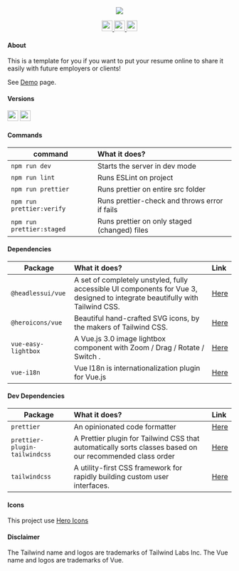 <p align="center">
    <img src="preview/preview.png">
</p>

<p align="center">
    <a href="https://github.com/luciano-work/vue-resume/stargazers">
        <img height= "24" src="https://img.shields.io/github/stars/luciano-work/vue-resume?colorA=1e1e28&colorB=c9cbff&style=for-the-badge">
    </a>
    <a href="https://github.com/luciano-work/vue-resume/issues">
        <img height= "24" src="https://img.shields.io/github/issues/luciano-work/vue-resume?colorA=1e1e28&colorB=f7be95&style=for-the-badge">
    </a>
    <a href="https://github.com/luciano-work/vue-resume/contributors">
        <img height= "24" src="https://img.shields.io/github/contributors/luciano-work/vue-resume?colorA=1e1e28&colorB=b1e1a6&style=for-the-badge">
    </a>
</p>

#### About

This is a template for you if you want to put your resume online to share it easily with future employers or clients!

See [Demo](https://vue-resume-six.vercel.app) page.


#### Versions
<a href="https://vuejs.org"><img height= "24" src= "https://img.shields.io/badge/Vue.js-059669?style=for-the-badge&logo=vuedotjs&logoColor=4FC08D"></a> <a href="https://tailwindcss.com"><img height= "24" src= "https://img.shields.io/badge/Tailwind 3-0ea5e9?style=for-the-badge&logo=tailwind-css&logoColor=white"></a>

#### Commands

| command | What it does? | 
| ------- | :------------ | 
| `npm run dev` | Starts the server in dev mode |
| `npm run lint` | Runs ESLint on project |
| `npm run prettier` | Runs prettier on entire src folder |
| `npm run prettier:verify` | Runs prettier-check and throws error if fails |
| `npm run prettier:staged` | Runs prettier on only staged (changed) files |

#### Dependencies

| Package | What it does? | Link |
| ------- | :------------ | :----|
| `@headlessui/vue` | A set of completely unstyled, fully accessible UI components for Vue 3, designed to integrate beautifully with Tailwind CSS. | [Here](https://headlessui.com/) |
| `@heroicons/vue` | Beautiful hand-crafted SVG icons, by the makers of Tailwind CSS. | [Here](https://heroicons.com/)|
| `vue-easy-lightbox` | A Vue.js 3.0 image lightbox component with Zoom / Drag / Rotate / Switch . | [Here](https://www.npmjs.com/package/vue-easy-lightbox)|
| `vue-i18n` | Vue I18n is internationalization plugin for Vue.js | [Here](https://kazupon.github.io/vue-i18n/)|

#### Dev Dependencies

| Package | What it does? | Link |
| ------- | :------------ | :----|
| `prettier` | An opinionated code formatter | [Here](https://www.npmjs.com/package/prettier)|
| `prettier-plugin-tailwindcss` | A Prettier plugin for Tailwind CSS that automatically sorts classes based on our recommended class order | [Here](https://www.npmjs.com/package/prettier-plugin-tailwindcss)|
| `tailwindcss` | A utility-first CSS framework for rapidly building custom user interfaces. | [Here](https://www.npmjs.com/package/tailwindcss)|

#### Icons
This project use [Hero Icons](https://heroicons.com/)

#### Disclaimer
The Tailwind name and logos are trademarks of Tailwind Labs Inc.
The Vue name and logos are trademarks of Vue.
